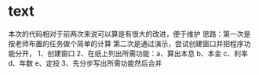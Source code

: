 # text
本次的代码相对于前两次来说可以算是有很大的改进，便于维护
思路：第一次是按老师布置的任务做个简单的计算
第二次是通过演示，尝试创建窗口并把程序功能分开，
1、创建窗口
2、在纸上列出所需功能：a、算出本息
                       b、本金
                       c、利率
                       d、年数
                       e、定投
3、先分步写出所需功能然后合并
